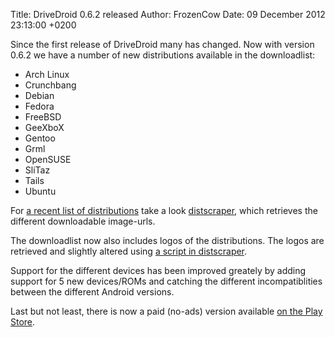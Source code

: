 Title: DriveDroid 0.6.2 released
Author: FrozenCow
Date: 09 December 2012 23:13:00 +0200

Since the first release of DriveDroid many has changed. Now with version 0.6.2 we have a number of new distributions available in the downloadlist:

* Arch Linux
* Crunchbang
* Debian
* Fedora
* FreeBSD
* GeeXboX
* Gentoo
* Grml
* OpenSUSE
* SliTaz
* Tails
* Ubuntu

For [a recent list of distributions](https://github.com/FrozenCow/distscraper/tree/master/scrapers) take a look [distscraper](https://github.com/FrozenCow/distscraper), which retrieves the different downloadable image-urls.

The downloadlist now also includes logos of the distributions. The logos are retrieved and slightly altered using [a script in distscraper](https://github.com/FrozenCow/distscraper/blob/master/retrievelogos.sh).

Support for the different devices has been improved greately by adding support for 5 new devices/ROMs and catching the different incompatiblities between the different Android versions.

Last but not least, there is now a paid (no-ads) version available [on the Play Store](https://play.google.com/store/apps/details?id=com.softwarebakery.drivedroid.paid).
